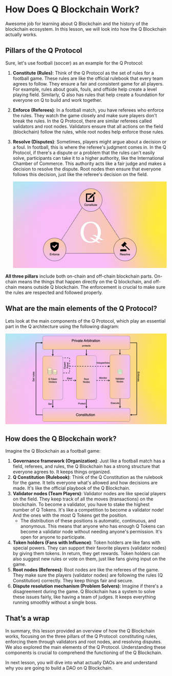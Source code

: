 # How Does Q Blockchain Work?

Awesome job for learning about Q Blockchain and the history of the blockchain ecosystem. In this lesson, we will look into how the Q Blockchain actually works.

## Pillars of the Q Protocol

Sure, let's use football (soccer) as an example for the Q Protocol:

1. **Constitute (Rules)**: Think of the Q Protocol as the set of rules for a football game. These rules are like the official rulebook that every team agrees to follow. They ensure a fair and consistent game for all players. For example, rules about goals, fouls, and offside help create a level playing field. Similarly, Q also has rules that help create a foundation for everyone on Q to build and work together.
2. **Enforce (Referees)**: In a football match, you have referees who enforce the rules. They watch the game closely and make sure players don't break the rules. In the Q Protocol, there are similar referees called validators and root nodes. Validators ensure that all actions on the field (blockchain) follow the rules, while root nodes help enforce those rules.
3. **Resolve (Disputes)**: Sometimes, players might argue about a decision or a foul. In football, this is where the referee's judgment comes in. In the Q Protocol, if there's a dispute or a problem that the rules can't easily solve, participants can take it to a higher authority, like the International Chamber of Commerce. This authority acts like a fair judge and makes a decision to resolve the dispute. Root nodes then ensure that everyone follows this decision, just like the referee's decision on the field.
    
    ![Frame 3560364 (5).jpg](https://raw.githubusercontent.com/0xmetaschool/Learning-Projects/main/assests_for_all/assests_for_q/q-update/1.%20Getting%20Started%20with%20Q%20Blockchain/3.%20How%20Does%20Q%20Blockchain%20Work/Frame_3560364_(5).webp)

**All three pillars** include both on-chain and off-chain blockchain parts. On-chain means the things that happen directly on the Q blockchain, and off-chain means outside Q blockchain. The enforcement is crucial to make sure the rules are respected and followed properly.

## What are the main elements of the Q Protocol?

Lets look at the main components of the Q Protocol, which play an essential part in the Q architecture using the following diagram:  

![Frame 3560364 (4).jpg](https://raw.githubusercontent.com/0xmetaschool/Learning-Projects/main/assests_for_all/assests_for_q/q-update/1.%20Getting%20Started%20with%20Q%20Blockchain/3.%20How%20Does%20Q%20Blockchain%20Work/Frame_3560364_(4).webp)

## How does the Q Blockchain work?

Imagine the Q Blockchain as a football game:

1. **Governance framework (Organization)**: Just like a football match has a field, referees, and rules, the Q Blockchain has a strong structure that everyone agrees to. It keeps things organized.
2. **Q Constitution (Rulebook)**: Think of the Q Constitution as the rulebook for the game. It tells everyone what's allowed and how decisions are made. It's like the official playbook of the Q Blockchain.
3. **Validator nodes (Team Players)**: Validator nodes are like special players on the field. They keep track of all the moves (transactions) on the blockchain. To become a validator, you have to stake the highest number of Q Tokens. It's like a competition to become a validator node! And the ones with the most Q Tokens get the position.
    - The distribution of these positions is automatic, continuous, and anonymous. This means that anyone who has enough Q Tokens can become a validator node without needing anyone's permission. It's open for anyone to participate.
4. **Token holders (Fans with Influence)**: Token holders are like fans with special powers. They can support their favorite players (validator nodes) by giving them tokens. In return, they get rewards. Token holders can also suggest new rules or vote on them, just like fans giving input on the game.
5. **Root nodes (Referees)**: Root nodes are like the referees of the game. They make sure the players (validator nodes) are following the rules (Q Constitution) correctly. They keep things fair and secure.
6. **Dispute resolution mechanism (Problem Solvers)**: Imagine if there's a disagreement during the game. Q Blockchain has a system to solve these issues fairly, like having a team of judges. It keeps everything running smoothly without a single boss.

## That’s a wrap

In summary, this lesson provided an overview of how the Q Blockchain works, focusing on the three pillars of the Q Protocol: constituting rules, enforcing them through validators and root nodes, and resolving disputes. We also explored the main elements of the Q Protocol. Understanding these components is crucial to comprehend the functioning of the Q Blockchain.

In next lesson, you will dive into what actually DAOs are and understand why you are going to build a DAO on Q Blockchain.